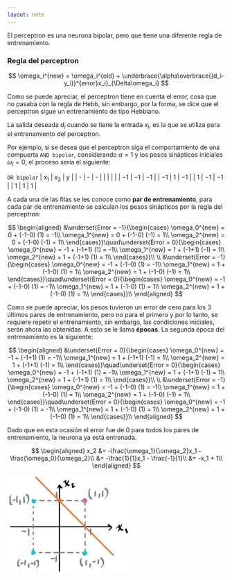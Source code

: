 ```yaml
---
layout: note
---
```


El perceptron es una neurona bipolar, pero que tiene una diferente regla de entrenamiento.

### Regla del perceptron

$$
\omega_i^{new} = \omega_i^{old} + \underbrace{\alpha\overbrace{(d_i- y_i)}^{error}x_i}_{\Delta\omega_i}
$$

Como se puede apreciar, el perceptron tiene en cuenta el error, cosa que no pasaba con la regla de Hebb, sin embargo, por la forma, se dice que el perceptron sigue un entrenamiento de tipo Hebbiano.

La salida deseada $d_i$ cuando se tiene la entrada $x_i$, es la que se utiliza para el entrenamiento del perceptron.

Por ejemplo, si se desea que el perceptron siga el comportamiento de una compuerta `AND bipolar`, considerando $\alpha = 1$ y los pesos sinápticos iniciales $\omega_i = 0$, el proceso sería el siguiente:

`OR bipolar`
| $x_1$ | $x_2$ | $y$  |
| -     | -     | -    |
|       |       |      |
| $-1$  | $-1$  | $-1$ |
| $-1$  | $1$   | $-1$ |
| $1$   | $-1$  | $-1$ |
| $1$   | $1$   | $1$  |

A cada una de las filas se les conoce como **par de entrenamiento**, para cada par de entrenamiento se calculan los pesos sinápticos por la regla del perceptron:

$$
\begin{aligned}
&\underset{Error = -1}{\begin{cases}
    \omega_0^{new} = 0 + (-1-0) (1) = -1\\
    \omega_1^{new} = 0 + (-1-0) (-1) = 1\\
    \omega_2^{new} = 0 + (-1-0) (-1) = 1\\
\end{cases}}\quad\underset{Error = 0}{\begin{cases}
    \omega_0^{new} = -1 + (-1+1) (1) = -1\\
    \omega_1^{new} = 1 + (-1+1) (-1) = 1\\
    \omega_2^{new} = 1 + (-1+1) (1) = 1\\
\end{cases}}\\
\\
&\underset{Error = -1}{\begin{cases}
    \omega_0^{new} = -1 + (-1-0) (1) = -1\\
    \omega_1^{new} = 1 + (-1-0) (1) = 1\\
    \omega_2^{new} = 1 + (-1-0) (-1) = 1\\
\end{cases}}\quad\underset{Error = 0}{\begin{cases}
    \omega_0^{new} = -1 + (-1-0) (1) = -1\\
    \omega_1^{new} = 1 + (-1-0) (1) = 1\\
    \omega_2^{new} = 1 + (-1-0) (1) = 1\\
\end{cases}}\\
\end{aligned}
$$

Como se puede apreciar, los pesos tuvieron un error de cero para los 3 últimos pares de entrenamiento, pero no para el primero y por lo tanto, se requiere repetir el entrenamiento, sin embargo, las condiciones iniciales, serán ahora las obtenidas. A esto se le llama **épocas**. La segunda época del entrenamiento es la siguiente:

$$
\begin{aligned}
&\underset{Error = 0}{\begin{cases}
    \omega_0^{new} = -1 + (-1+1) (1) = -1\\
    \omega_1^{new} = 1 + (-1+1) (-1) = 1\\
    \omega_2^{new} = 1 + (-1+1) (-1) = 1\\
\end{cases}}\quad\underset{Error = 0}{\begin{cases}
    \omega_0^{new} = -1 + (-1+1) (1) = -1\\
    \omega_1^{new} = 1 + (-1+1) (-1) = 1\\
    \omega_2^{new} = 1 + (-1+1) (1) = 1\\
\end{cases}}\\
\\
&\underset{Error = -1}{\begin{cases}
    \omega_0^{new} = -1 + (-1-0) (1) = -1\\
    \omega_1^{new} = 1 + (-1-0) (1) = 1\\
    \omega_2^{new} = 1 + (-1-0) (-1) = 1\\
\end{cases}}\quad\underset{Error = 0}{\begin{cases}
    \omega_0^{new} = -1 + (-1-0) (1) = -1\\
    \omega_1^{new} = 1 + (-1-0) (1) = 1\\
    \omega_2^{new} = 1 + (-1-0) (1) = 1\\
\end{cases}}\\
\end{aligned}
$$

Dado que en esta ocasión el error fue de 0 para todos los pares de entrenamiento, la neurona ya está entrenada.

$$
\begin{aligned}
    x_2 &= -\frac{\omega_1}{\omega_2}x_1 - \frac{\omega_0}{\omega_2}\\
    &= -\frac{1}{1}x_1 - \frac{-1}{1}\\
    &= -x_1 + 1\\
\end{aligned}
$$

![img espacioEntradasPerceptronAND jpg](../../../img/espacioEntradasPerceptronAND.jpg)

